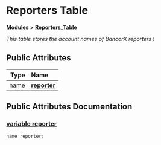 # Reporters Table

[**Modules**](https://github.com/bancorprotocol/docs/tree/8f41a761c0e4e8a9a597f33b377ea0ee0bfda223/api-reference/eos-smart-contracts/modules.md) **&gt;** [**Reporters\_Table**](group___reporters___table.md)

_This table stores the account names of BancorX reporters_ _!_

## Public Attributes

| Type | Name |
| ---: | :--- |
| name | [**reporter**](group___reporters___table.md#variable-reporter)    |

## Public Attributes Documentation

### [variable reporter](group___reporters___table.md#variable-reporter) <a id="variable-reporter"></a>

```cpp
name reporter;
```

